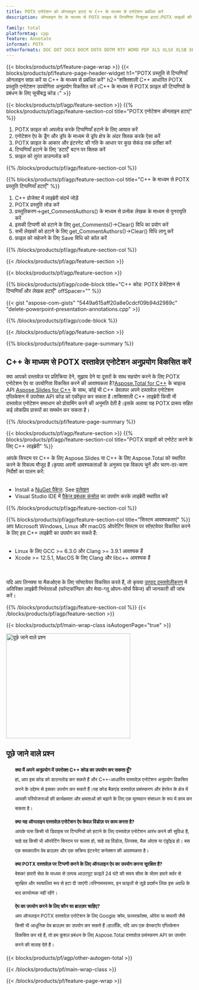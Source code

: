 ```yaml
---
title: POTX एनोटेशन को ऑनलाइन हटाएं या C++ के माध्यम से एनोटेशन प्रबंधित करें
description: ऑनलाइन ऐप के माध्यम से POTX फ़ाइल से टिप्पणियां निःशुल्क हटाएं।POTX फ़ाइलों की टिप्पणियों को प्रबंधित करने के लिए C++ API कोड।

family: total
platformtag: cpp
feature: Annotate
informat: POTX
otherformats: DOC DOT DOCX DOCM DOTX DOTM RTF WORD PDF XLS XLSX XLSB XLSM XLT XLTX XLTM CSV TSV ODS EXCEL PPT POL PPS PPTX POTX PPSX PPTM PPSM POTM ODP POWERPOINT
---
```

{{< blocks/products/pf/feature-page-wrap >}}
{{< blocks/products/pf/feature-page-header-widget h1="POTX प्रस्तुति से टिप्पणियाँ ऑनलाइन साफ़ करें या C++ के माध्यम से प्रबंधित करें" h2="शक्तिशाली C++ आधारित POTX प्रस्तुति एनोटेशन उपयोगिता अनुप्रयोग विकसित करें।C++ के माध्यम से POTX फ़ाइल की टिप्पणियों के प्रबंधन के लिए सूचीबद्ध कोड।" >}}

{{< blocks/products/pf/agp/feature-section >}}
{{% blocks/products/pf/agp/feature-section-col title="POTX एनोटेशन ऑनलाइन हटाएं" %}}

1. POTX फ़ाइल को अपलोड करके टिप्पणियाँ हटाने के लिए आयात करें
1. एनोटेशन ऐप के ड्रैग और ड्रॉप के माध्यम से ड्रॉप क्षेत्र के अंदर क्लिक करके ऐसा करें
1. POTX फ़ाइल के आकार और इंटरनेट की गति के आधार पर कुछ सेकंड तक प्रतीक्षा करें
1. टिप्पणियाँ हटाने के लिए 'हटाएँ' बटन पर क्लिक करें
1. फ़ाइल को तुरंत डाउनलोड करें

{{% /blocks/products/pf/agp/feature-section-col %}}

{{% blocks/products/pf/agp/feature-section-col title="C++ के माध्यम से POTX प्रस्तुति टिप्पणियाँ हटाएँ" %}}

1. C++ प्रोजेक्ट में लाइब्रेरी संदर्भ जोड़ें
1. POTX प्रस्तुति लोड करें
1. प्रस्तुतिकरण->get_CommentAuthors() के माध्यम से प्रत्येक लेखक के माध्यम से पुनरावृति करें
1. इसकी टिप्पणी को हटाने के लिए get_Comments()->Clear() विधि का प्रयोग करें
1. सभी लेखकों को हटाने के लिए get_CommentAuthors()->Clear() विधि लागू करें
1. फ़ाइल को सहेजने के लिए Save विधि को कॉल करें

{{% /blocks/products/pf/agp/feature-section-col %}}

{{< /blocks/products/pf/agp/feature-section >}}

{{< blocks/products/pf/agp/feature-section >}}

{{% blocks/products/pf/agp/code-block title="C++ कोड: POTX प्रेजेंटेशन से टिप्पणियाँ और लेखक हटाएँ" offSpacer="" %}}

{{< gist "aspose-com-gists" "5449a615aff20a8e0cdcf09b94d2989c" "delete-powerpoint-presentation-annotations.cpp" >}}

{{% /blocks/products/pf/agp/code-block %}}

{{< /blocks/products/pf/agp/feature-section >}}


{{% blocks/products/pf/feature-page-summary %}}


<h2>C++ के माध्यम से POTX दस्तावेज़ एनोटेशन अनुप्रयोग विकसित करें</h2>

क्या आपको दस्तावेज़ पर प्रतिक्रिया देने, सुझाव देने या दूसरों के साथ सहयोग करने के लिए POTX एनोटेशन ऐप या उपयोगिता विकसित करने की आवश्यकता है?[Aspose.Total for C++](https://products.aspose.com/total/hi/cpp/) के चाइल्ड API [Aspose.Slides for C++](https://products.aspose.com/slides/cpp/) के साथ, कोई भी C++ डेवलपर अपने दस्तावेज़ एनोटेशन एप्लिकेशन में उपरोक्त API कोड को एकीकृत कर सकता है।शक्तिशाली C++ लाइब्रेरी किसी भी दस्तावेज़ एनोटेशन समाधान को प्रोग्रामिंग करने की अनुमति देती है।इसके अलावा यह POTX प्रारूप सहित कई लोकप्रिय प्रारूपों का समर्थन कर सकता है।<br />

{{% /blocks/products/pf/feature-page-summary %}}

{{< blocks/products/pf/agp/feature-section >}}
{{% blocks/products/pf/agp/feature-section-col title="POTX फ़ाइलों को एनोटेट करने के लिए C++ लाइब्रेरी" %}}

आपके सिस्टम पर C++ के लिए Aspose.Slides या C++ के लिए Aspose.Total को स्थापित करने के विकल्प मौजूद हैं।कृपया अपनी आवश्यकताओं के अनुरूप एक विकल्प चुनें और चरण-दर-चरण निर्देशों का पालन करें:<br /><br />

- Install a [NuGet पैकेज](https://www.nuget.org/packages/Aspose.Slides.Cpp/). See [प्रलेखन](https://docs.aspose.com/slides/cpp/installation/#option-one-install-or-update-asposeslides-for-c-from-the-nuget-package-manager)
- Visual Studio IDE में [पैकेज प्रबंधक कंसोल](https://docs.aspose.com/slides/cpp/installation/#option-2-install-or-update-asposeslides-through-the-package-manager-console) का उपयोग करके लाइब्रेरी स्थापित करें


{{% /blocks/products/pf/agp/feature-section-col %}}

{{% blocks/products/pf/agp/feature-section-col title="सिस्टम आवश्यकताएं" %}}
आप Microsoft Windows, Linux और macOS ऑपरेटिंग सिस्टम पर सॉफ़्टवेयर विकसित करने के लिए इस C++ लाइब्रेरी का उपयोग कर सकते हैं:<br /><br />

- Linux के लिए GCC >= 6.3.0 और Clang >= 3.9.1 आवश्यक हैं
- Xcode >= 12.5.1, MacOS के लिए Clang और libc++ आवश्यक हैं

<br /><br />
यदि आप लिनक्स या मैकओएस के लिए सॉफ्टवेयर विकसित करते हैं, तो कृपया [उत्पाद दस्तावेज़ीकरण](https://docs.aspose.com/slides/cpp/system-requirements/) में अतिरिक्त लाइब्रेरी निर्भरताओं (फॉन्टकॉन्फिग और मेसा-ग्लू ओपन-सोर्स पैकेज) की जानकारी की जांच करें।

{{% /blocks/products/pf/agp/feature-section-col %}}
{{< /blocks/products/pf/agp/feature-section >}}


{{< blocks/products/pf/main-wrap-class isAutogenPage="true" >}}

<style>.howtolist li{margin-right: 0!important;line-height: 26px;position: relative;margin-bottom: 10px;font-size: 13px;list-style-type: none;}</style>
<div class="col-md-12 tl bg-gray-dark howtolist section">
  <a class="anchor" name="faqpage"></a>
  <div class="container tl dflex" itemscope="" itemtype="https://schema.org/FAQPage">
      <div class="col-md-4 howtosectiongfx">
          <img class="social-panel-hide-on-mobile" src="https://www.groupdocs.cloud/templates/brand/images/groupdocs/conversion/groupdocs_conversion-brand.png" alt="पूछे जाने वाले प्रश्न" width="335" height="283">
      </div>
      <div class="howtosection col-md-8">
          <div>
              <h2>पूछे जाने वाले प्रश्न</h2>
              <ul>
                  <li itemscope="" itemprop="mainEntity" itemtype="https://schema.org/Question">
                      <div>
                          <span itemprop="name"><b>क्या मैं अपने अनुप्रयोग में उपरोक्त C++ कोड का उपयोग कर सकता हूँ?</b></span>
                      </div>
                      <div itemscope="" itemprop="acceptedAnswer" itemtype="https://schema.org/Answer">
                          <span itemprop="text">हां, आप इस कोड को डाउनलोड कर सकते हैं और C++-आधारित दस्तावेज़ एनोटेशन अनुप्रयोग विकसित करने के उद्देश्य से इसका उपयोग कर सकते हैं।यह कोड बैकएंड दस्तावेज़ प्रसंस्करण और हेरफेर के क्षेत्र में आपकी परियोजनाओं की कार्यक्षमता और क्षमताओं को बढ़ाने के लिए एक मूल्यवान संसाधन के रूप में काम कर सकता है।</span>
                      </div>
                  </li>
                  <li itemscope="" itemprop="mainEntity" itemtype="https://schema.org/Question">
                      <div>
                          <span itemprop="name"><b>क्या यह ऑनलाइन दस्तावेज़ एनोटेशन ऐप केवल विंडोज़ पर काम करता है?</b></span>
                      </div>
                      <div itemscope="" itemprop="acceptedAnswer" itemtype="https://schema.org/Answer">
                          <span itemprop="text">आपके पास किसी भी डिवाइस पर टिप्पणियों को हटाने के लिए दस्तावेज़ एनोटेशन आरंभ करने की सुविधा है, चाहे वह किसी भी ऑपरेटिंग सिस्टम पर चलता हो, चाहे वह विंडोज, लिनक्स, मैक ओएस या एंड्रॉइड हो। बस एक समकालीन वेब ब्राउज़र और एक सक्रिय इंटरनेट कनेक्शन की आवश्यकता है।</span>
                      </div>
                  </li>
                  <li itemscope="" itemprop="mainEntity" itemtype="https://schema.org/Question">
                      <div>
                          <span itemprop="name"><b>क्या POTX दस्तावेज़ पर टिप्पणी करने के लिए ऑनलाइन ऐप का उपयोग करना सुरक्षित है?</b></span>
                      </div>
                      <div itemscope="" itemprop="acceptedAnswer" itemtype="https://schema.org/Answer">
                          <span itemprop="text">बेशक! हमारी सेवा के माध्यम से उत्पन्न आउटपुट फ़ाइलें 24 घंटे की समय सीमा के भीतर हमारे सर्वर से सुरक्षित और स्वचालित रूप से हटा दी जाएंगी।परिणामस्वरूप, इन फ़ाइलों से जुड़े प्रदर्शन लिंक इस अवधि के बाद कार्यात्मक नहीं रहेंगे।</span>
                      </div>
                  </li>                 
                  <li itemscope="" itemprop="mainEntity" itemtype="https://schema.org/Question">
                      <div>
                          <span itemprop="name"><b>ऐप का उपयोग करने के लिए कौन सा ब्राउज़र चाहिए?</b></span>
                      </div>
                      <div itemscope="" itemprop="acceptedAnswer" itemtype="https://schema.org/Answer">
                          <span itemprop="text">आप ऑनलाइन POTX दस्तावेज़ एनोटेशन के लिए Google क्रोम, फ़ायरफ़ॉक्स, ओपेरा या सफारी जैसे किसी भी आधुनिक वेब ब्राउज़र का उपयोग कर सकते हैं।हालाँकि, यदि आप एक डेस्कटॉप एप्लिकेशन विकसित कर रहे हैं, तो हम कुशल प्रबंधन के लिए Aspose.Total दस्तावेज़ प्रसंस्करण API का उपयोग करने की सलाह देते हैं।</span>
                      </div>
                  </li>
              </ul>
          </div>
      </div>
  </div>

{{< blocks/products/pf/agp/other-autogen-total >}}

{{< /blocks/products/pf/main-wrap-class >}}

{{< /blocks/products/pf/feature-page-wrap >}}